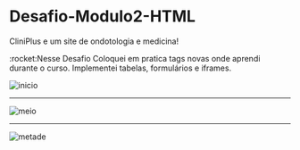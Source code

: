 # Desafio-Modulo2-HTML

<p>CliniPlus e um site de ondotologia e medicina!</p>
<p>:rocket:Nesse Desafio Coloquei em pratica tags novas onde aprendi durante o curso. Implementei tabelas, formulários e iframes.</p>

![inicio](https://user-images.githubusercontent.com/103329909/231006967-df0ecf9e-0d50-439e-9454-cb946921ca7d.PNG)

<hr>

![meio](https://user-images.githubusercontent.com/103329909/231007168-2fc4d811-901d-4bf3-b8ef-92333e8e369e.PNG)

<hr>

![metade](https://user-images.githubusercontent.com/103329909/231007773-974b295c-8734-498e-b15f-eda9e61ef1dc.PNG)
